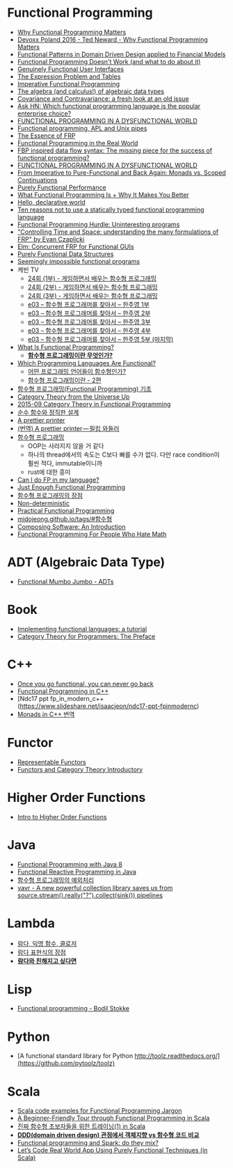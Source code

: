Functional Programming
======================
* [Why Functional Programming Matters](http://www.cs.kent.ac.uk/people/staff/dat/miranda/whyfp90.pdf)
* [Devoxx Poland 2016 - Ted Neward - Why Functional Programming Matters](https://www.youtube.com/watch?v=7hOM5PPzMC8)
* [Functional Patterns in Domain Driven Design applied to Financial Models](http://www.infoq.com/presentations/functional-ddd-financial)
* [Functional Programming Doesn't Work (and what to do about it)](http://prog21.dadgum.com/54.html)
* [Genuinely Functional User Interfaces](http://haskell.cs.yale.edu/wp-content/uploads/2011/02/genuinely-functional-guis.pdf)
* [The Expression Problem and Tables](http://joelburget.com/the-expression-problem-and-tables/)
* [Imperative Functional Programming](http://www.cs.bham.ac.uk/~udr/papers/imperative-functional.pdf)
* [The algebra (and calculus!) of algebraic data types](https://codewords.recurse.com/issues/three/algebra-and-calculus-of-algebraic-data-types/)
* [Covariance and Contravariance: a fresh look at an old issue](http://www.pps.univ-paris-diderot.fr/~gc/papers/perl6-typing.pdf)
* [Ask HN: Which functional programming language is the popular enterprise choice?](https://news.ycombinator.com/item?id=9824477)
* [FUNCTIONAL PROGRAMMING IN A DYSFUNCTIONAL WORLD](https://underthehood.myob.com/functional-programming-in-a-dysfunctional-world/)
* [Functional programming, APL and Unix pipes](http://porg.es/blog/functional-programming-apl-and-unix-pipes)
* [The Essence of FRP](http://begriffs.com/posts/2015-07-22-essence-of-frp.html)
* [Functional Programming in the Real World](http://homepages.inf.ed.ac.uk/wadler/realworld/)
* [FBP inspired data flow syntax: The missing piece for the success of functional programming?](http://bionics.it/posts/fbp-data-flow-syntax)
* [FUNCTIONAL PROGRAMMING IN A DYSFUNCTIONAL WORLD](https://underthehood.myob.com/functional-programming-in-a-dysfunctional-world/)
* [From Imperative to Pure-Functional and Back Again: Monads vs. Scoped Continuations](http://blog.paralleluniverse.co/2015/08/07/scoped-continuations/)
* [Purely Functional Performance](https://awelonblue.wordpress.com/2015/03/30/purely-functional-performance/)
* [What Functional Programming Is + Why It Makes You Better](http://blog.functionalworks.com/2015/08/04/whatfpisandwhymakesbetter/)
* [Hello, declarative world](http://codon.com/hello-declarative-world)
* [Ten reasons not to use a statically typed functional programming language](http://fsharpforfunandprofit.com/posts/ten-reasons-not-to-use-a-functional-programming-language/)
* [Functional Programming Hurdle: Uninteresting programs](https://gundersen.net/functional-programming-hurdle-uninteresting-programs/)
* ["Controlling Time and Space: understanding the many formulations of FRP" by Evan Czaplicki](https://www.youtube.com/watch?v=Agu6jipKfYw)
* [Elm: Concurrent FRP for Functional GUIs](http://elm-lang.org/papers/concurrent-frp.pdf)
* [Purely Functional Data Structures](https://www.cs.cmu.edu/~rwh/theses/okasaki.pdf)
* [Seemingly impossible functional programs](http://math.andrej.com/2007/09/28/seemingly-impossible-functional-programs/)
* 케빈 TV
  * [24회 (1부) - 게임하면서 배우는 함수형 프로그래밍](https://www.youtube.com/watch?v=MM_YYMkK5bM)
  * [24회 (2부) - 게임하면서 배우는 함수형 프로그래밍](https://www.youtube.com/watch?v=NK01gyk_VCA)
  * [24회 (3부) - 게임하면서 배우는 함수형 프로그래밍](https://www.youtube.com/watch?v=iuzSk_Sbj2Y)
  * [e03 – 함수형 프로그래머를 찾아서 – 한주영 1부](https://iamprogrammer.io/2017/01/20/%EC%BC%80%EB%B9%88%EC%B1%84%EB%84%90-e03-%ED%95%A8%EC%88%98%ED%98%95-%ED%94%84%EB%A1%9C%EA%B7%B8%EB%9E%98%EB%A8%B8%EB%A5%BC-%EC%B0%BE%EC%95%84%EC%84%9C-%ED%95%9C%EC%A3%BC%EC%98%81-1%EB%B6%80/)
  * [e03 – 함수형 프로그래머를 찾아서 – 한주영 2부](https://iamprogrammer.io/2017/01/28/%EC%BC%80%EB%B9%88%EC%B1%84%EB%84%90-e03-%ED%95%A8%EC%88%98%ED%98%95-%ED%94%84%EB%A1%9C%EA%B7%B8%EB%9E%98%EB%A8%B8%EB%A5%BC-%EC%B0%BE%EC%95%84%EC%84%9C-%ED%95%9C%EC%A3%BC%EC%98%81-2%EB%B6%80/)
  * [e03 – 함수형 프로그래머를 찾아서 – 한주영 3부](https://iamprogrammer.io/2017/02/16/%EC%BC%80%EB%B9%88%EC%B1%84%EB%84%90-e03-%ED%95%A8%EC%88%98%ED%98%95-%ED%94%84%EB%A1%9C%EA%B7%B8%EB%9E%98%EB%A8%B8%EB%A5%BC-%EC%B0%BE%EC%95%84%EC%84%9C-%ED%95%9C%EC%A3%BC%EC%98%81/)
  * [e03 – 함수형 프로그래머를 찾아서 – 한주영 4부](https://iamprogrammer.io/2017/02/23/%EC%BC%80%EB%B9%88%EC%B1%84%EB%84%90-e03-%ED%95%A8%EC%88%98%ED%98%95-%ED%94%84%EB%A1%9C%EA%B7%B8%EB%9E%98%EB%A8%B8%EB%A5%BC-%EC%B0%BE%EC%95%84%EC%84%9C-%ED%95%9C%EC%A3%BC%EC%98%81-2/)
  * [e03 – 함수형 프로그래머를 찾아서 – 한주영 5부 (마지막)](https://iamprogrammer.io/2017/02/27/%EC%BC%80%EB%B9%88%EC%B1%84%EB%84%90-e03-%ED%95%A8%EC%88%98%ED%98%95-%ED%94%84%EB%A1%9C%EA%B7%B8%EB%9E%98%EB%A8%B8%EB%A5%BC-%EC%B0%BE%EC%95%84%EC%84%9C-%ED%95%9C%EC%A3%BC%EC%98%81-3/)
* [What Is Functional Programming?](http://blog.jenkster.com/2015/12/what-is-functional-programming.html)
  * **[함수형 프로그래밍이란 무엇인가?](https://medium.com/@jooyunghan/함수형-프로그래밍이란-무엇인가-fab4e960d263)**
* [Which Programming Languages Are Functional?](http://blog.jenkster.com/2015/12/which-programming-languages-are-functional.html)
  * [어떤 프로그래밍 언어들이 함수형인가?](https://medium.com/@jooyunghan/어떤-프로그래밍-언어들이-함수형인가-fec1e941c47f)
  * [함수형 프로그래밍이란 - 2편](http://okky.kr/article/309023)
* [함수형 프로그래밍(Functional Programming) 기초](http://kwangshin.pe.kr/blog/2013/01/21/%EB%B2%88%EC%97%AD-%ED%95%A8%EC%88%98%ED%98%95-%ED%94%84%EB%A1%9C%EA%B7%B8%EB%9E%98%EB%B0%8Dfunctional-programming-%EA%B8%B0%EC%B4%88/)
* [Category Theory from the Universe Up](https://purelyfunctional.tv/courses/category-theory)
* [2015-09 Category Theory in Functional Programming](https://www.youtube.com/watch?v=T5uhoCPV69Y)
* [순수 함수와 정직한 설계](http://hhko.tistory.com/entry/%EC%88%9C%EC%88%98-%ED%95%A8%EC%88%98%EC%99%80-%EC%A0%95%EC%A7%81%ED%95%9C-%EC%84%A4%EA%B3%84)
* [A prettier printer](https://jooyunghan.gitbooks.io/a-prettier-printer-kr/content/chapter1.html)
* [(번역) A prettier printer — 필립 와들러](https://medium.com/@jooyunghan/%EB%B2%88%EC%97%AD-a-prettier-printer-%ED%95%84%EB%A6%BD-%EC%99%80%EB%93%A4%EB%9F%AC-28650dfb240d)
* [함수형 프로그래밍](https://www.youtube.com/watch?v=XoH9jzblxKQ)
  * OOP는 사라지지 않을 거 같다
  * 하나의 thread에서의 속도는 C보다 빠를 수가 없다. 다만 race condition이 훨씬 적다, immutable이니까
  * rust에 대한 흥미
* [Can I do FP in my language?](https://dev.to/ericnormand/can-i-do-fp-in-my-language)
* [Just Enough Functional Programming](https://medium.com/@bfil/just-enough-functional-programming-a0c4fd09c8f7)
* [함수형 프로그래밍의 장점](http://qwefgh90.github.io/fp/Function-Programming-Pros/)
* [Non-deterministic](https://medium.com/@jooyunghan/non-deterministic-c8c8d4fc4424)
* [Practical Functional Programming](https://hackernoon.com/practical-functional-programming-6d7932abc58b)
* [midojeong.github.io/tags/#함수형](https://midojeong.github.io/tags/#%ED%95%A8%EC%88%98%ED%98%95)
* [Composing Software: An Introduction](https://medium.com/javascript-scene/composing-software-an-introduction-27b72500d6ea)
* [Functional Programming For People Who Hate Math](https://www.youtube.com/watch?v=SlfipOW_ilU)

# ADT (Algebraic Data Type)
* [Functional Mumbo Jumbo - ADTs](http://blog.jenkster.com/2016/06/functional-mumbo-jumbo-adts.html)

# Book
* [Implementing functional languages: a tutorial](http://research.microsoft.com/en-us/um/people/simonpj/papers/pj-lester-book/)
* [Category Theory for Programmers: The Preface](https://bartoszmilewski.com/2014/10/28/category-theory-for-programmers-the-preface/)

# C++
* [Once you go functional, you can never go back](http://zx.rs/5/Once-you-go-functional,-you-can-never-go-back/)
* [Functional Programming in C++](https://web.archive.org/web/20130819160454/http://www.altdevblogaday.com/2012/04/26/functional-programming-in-c/)
* [Ndc17 ppt fp_in_modern_c++(https://www.slideshare.net/isaacjeon/ndc17-ppt-fpinmodernc)
* [Monads in C++ 번역](http://postgame.tistory.com/635)

# Functor
* [Representable Functors](http://bartoszmilewski.com/2015/07/29/representable-functors/)
* [Functors and Category Theory Introductory](https://functional.works-hub.com/learn/functors-and-category-theory-introductory-3e3da)

# Higher Order Functions
* [Intro to Higher Order Functions](http://comp-phil.blogspot.kr/2015/05/intro-to-higher-order-functions.html)

# Java
* [Functional Programming with Java 8](https://www.youtube.com/watch?v=Ee5t_EGjv0A)
* [Functional Reactive Programming in Java](https://realm.io/news/droidcon-gomez-functional-reactive-programming/)
* [함수형 프로그래밍의 예외처리](http://qwefgh90.github.io/fp/%ED%95%A8%EC%88%98%ED%98%95-%ED%94%84%EB%A1%9C%EA%B7%B8%EB%9E%98%EB%B0%8D%EC%9D%98-%EC%98%88%EC%99%B8%EC%B2%98%EB%A6%AC/)
* [vavr - A new powerful collection library saves us from source.stream().really("?").collect(sink()) pipelines](http://www.vavr.io/)

# Lambda
* [람다, 익명 함수, 클로저](https://hyunseob.github.io/2016/09/17/lambda-anonymous-function-closure/)
* [람다 표현식의 장점](http://qwefgh90.github.io/java/Lambda-Expression/)
* **[람다와 친해지고 싶다면](https://medium.com/@jooyunghan/%EB%9E%8C%EB%8B%A4%EC%99%80-%EC%B9%9C%ED%95%B4%EC%A7%80%EA%B3%A0-%EC%8B%B6%EB%8B%A4%EB%A9%B4-de8de2a99035)**

# Lisp
* [Functional programming - Bodil Stokke](https://www.youtube.com/watch?v=DHubfS8E--o)

# Python
* [A functional standard library for Python http://toolz.readthedocs.org/](https://github.com/pytoolz/toolz)

# Scala
* [Scala code examples for Functional Programming Jargon](https://github.com/ikhoon/functional-programming-jargon.scala)
* [A Beginner-Friendly Tour through Functional Programming in Scala](http://degoes.net/articles/easy-monads)
* [진짜 함수형 초보자들을 위한 트레이닝(1) in Scala](http://hamait.tistory.com/900)
* **[DDD(domain driven design) 관점에서 객체지향 vs 함수형 코드 비교](http://hamait.tistory.com/902)**
* [Functional programming and Spark: do they mix?](https://www.iravid.com/posts/fp-and-spark.html)
* [Let’s Code Real World App Using Purely Functional Techniques (in Scala)](https://www.youtube.com/watch?v=m40YOZr1nxQ)
